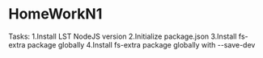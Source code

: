 # HomeWorkN1
Tasks:
1.Install LST NodeJS version
2.Initialize package.json
3.Install fs-extra package globally
4.Install fs-extra package globally with --save-dev
